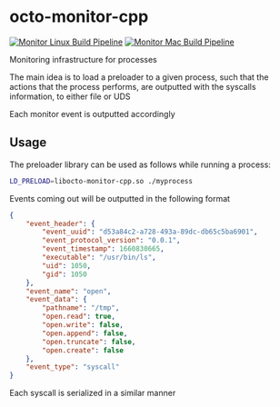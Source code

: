 octo-monitor-cpp
==============

[![Monitor Linux Build Pipeline](https://github.com/ofiriluz/octo-monitor-cpp/actions/workflows/linux.yml/badge.svg)](https://github.com/ofiriluz/octo-monitor-cpp/actions/workflows/linux.yml)
[![Monitor Mac Build Pipeline](https://github.com/ofiriluz/octo-monitor-cpp/actions/workflows/mac.yml/badge.svg)](https://github.com/ofiriluz/octo-monitor-cpp/actions/workflows/mac.yml)

Monitoring infrastructure for processes

The main idea is to load a preloader to a given process, such that the actions that the process performs, are outputted with the syscalls information, to either file or UDS

Each monitor event is outputted accordingly

Usage
-----

The preloader library can be used as follows while running a process:

```bash
LD_PRELOAD=libocto-monitor-cpp.so ./myprocess
```

Events coming out will be outputted in the following format
```json
{
    "event_header": {
        "event_uuid": "d53a84c2-a728-493a-89dc-db65c5ba6901",
        "event_protocol_version": "0.0.1",
        "event_timestamp": 1660830665,
        "executable": "/usr/bin/ls",
        "uid": 1050,
        "gid": 1050
    },
    "event_name": "open",
    "event_data": {
        "pathname": "/tmp",
        "open.read": true,
        "open.write": false,
        "open.append": false,
        "open.truncate": false,
        "open.create": false
    },
    "event_type": "syscall"
}
```

Each syscall is serialized in a similar manner

